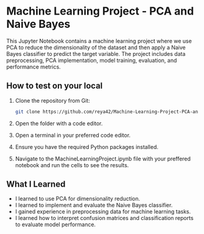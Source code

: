 # Machine Learning Project - PCA and Naive Bayes

This Jupyter Notebook contains a machine learning project where we use PCA to reduce the dimensionality of the dataset and then apply a Naive Bayes classifier to predict the target variable. The project includes data preprocessing, PCA implementation, model training, evaluation, and performance metrics.

## How to test on your local

1. Clone the repository from Git:

   ```bash
   git clone https://github.com/reya42/Machine-Learning-Project-PCA-and-Naive-Bayes
    ```
2. Open the folder with a code editor.
3. Open a terminal in your preferred code editor.
4. Ensure you have the required Python packages installed.
5. Navigate to the MachineLearningProject.ipynb file with your preffered notebook and run the cells to see the results.

## What I Learned
- I learned to use PCA for dimensionality reduction.
- I learned to implement and evaluate the Naive Bayes classifier.
- I gained experience in preprocessing data for machine learning tasks.
- I learned how to interpret confusion matrices and classification reports to evaluate model performance.
